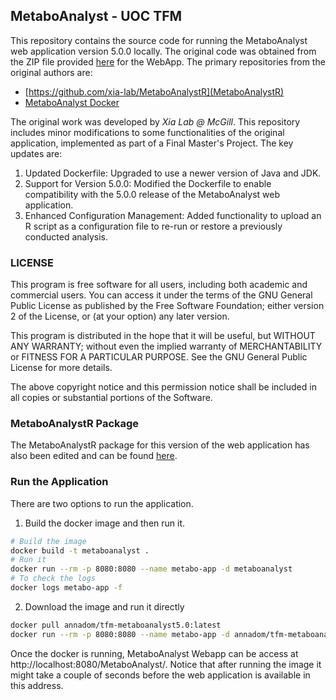 ## MetaboAnalyst - UOC TFM

This repository contains the source code for running the MetaboAnalyst web application version 5.0.0 locally. The original code was obtained from the ZIP file provided [here](https://www.metaboanalyst.ca/docs/About.xhtml) for the WebApp. The primary repositories from the original authors are:

- [https://github.com/xia-lab/MetaboAnalystR](MetaboAnalystR)
- [MetaboAnalyst Docker](https://github.com/xia-lab/MetaboAnalyst_Docker)

The original work was developed by *Xia Lab @ McGill*. This repository includes minor modifications to some functionalities of the original application, implemented as part of a Final Master's Project. The key updates are:

1. Updated Dockerfile: Upgraded to use a newer version of Java and JDK.
2. Support for Version 5.0.0: Modified the Dockerfile to enable compatibility with the 5.0.0 release of the MetaboAnalyst web application.
3. Enhanced Configuration Management: Added functionality to upload an R script as a configuration file to re-run or restore a previously conducted analysis.

### LICENSE

This program is free software for all users, including both academic and commercial users. You can access it under the terms of the GNU General Public License as published by the Free Software Foundation; either version 2 of the License, or (at your option) any later version.

This program is distributed in the hope that it will be useful, but WITHOUT ANY WARRANTY; without even the implied warranty of MERCHANTABILITY or FITNESS FOR A PARTICULAR PURPOSE. See the GNU General Public License for more details.

The above copyright notice and this permission notice shall be included in all copies or substantial portions of the Software.

### MetaboAnalystR Package

The MetaboAnalystR package for this version of the web application has also been edited and can be found [here](https://github.com/Anna-Dom/TFM-MetaboAnalystR).

### Run the Application

There are two options to run the application.

1. Build the docker image and then run it. 

```sh
# Build the image
docker build -t metaboanalyst .
# Run it
docker run --rm -p 8080:8080 --name metabo-app -d metaboanalyst
# To check the logs
docker logs metabo-app -f
```

2. Download the image and run it directly

```sh
docker pull annadom/tfm-metaboanalyst5.0:latest
docker run --rm -p 8080:8080 --name metabo-app -d annadom/tfm-metaboanalyst5.0:latest
```

Once the docker is running, MetaboAnalyst Webapp can be access at http://localhost:8080/MetaboAnalyst/. Notice that after running the image it might take a couple of seconds before the web application is available in this address.




